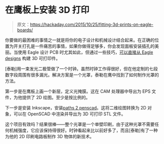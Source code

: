 # 在鹰板上安装 3D 打印

> 原文：<https://hackaday.com/2015/10/25/fitting-3d-prints-on-eagle-boards/>

你要做的最困难的事情之一就是将你的电子设计和机械设计结合起来。在正确的位置为开关打孔是一件痛苦的事情，如果你做得足够多，你会发现面板安装插孔的美丽。当使用 Eagle 设计 PCB 时尤其如此，但通过一些技巧，[可以直接从 Eagle designs](http://discspace.org/generating-3d-printable-pieces-directly-from-eagle-pcb-designs/) 构建 3D 可打印件。

[泰勒]用一束发光二极管做了一个时钟。虽然时钟工作得很好，但在他定制的七段数字段周围有很多漏光。解决方案是一个光罩，泰勒在鹰中找到了如何制作光罩的方法。

第一步是在鹰板上画一个新层，定义光掩膜。这在 CAM 处理器中导出为 EPS 文件，为他提供了 2D 绘图。至少是按比例的。

下一步是安装 Inkscape，安装[paths 2 penscad](https://github.com/l0b0/paths2openscad)。这将二维绘图转换为 2D 对象，可以在 OpenSCAD 中渲染并导出为 3D 可打印 STL 文件。

这个项目有效吗？结果很棒——整个光罩是一个单壁印刷，由于这种光罩不需要任何机械强度，它应该保持得很好。时钟看起来比以前好多了，而且[泰勒]有了一种为他的 2D 印刷电路板制作 3D 物体的新技术。